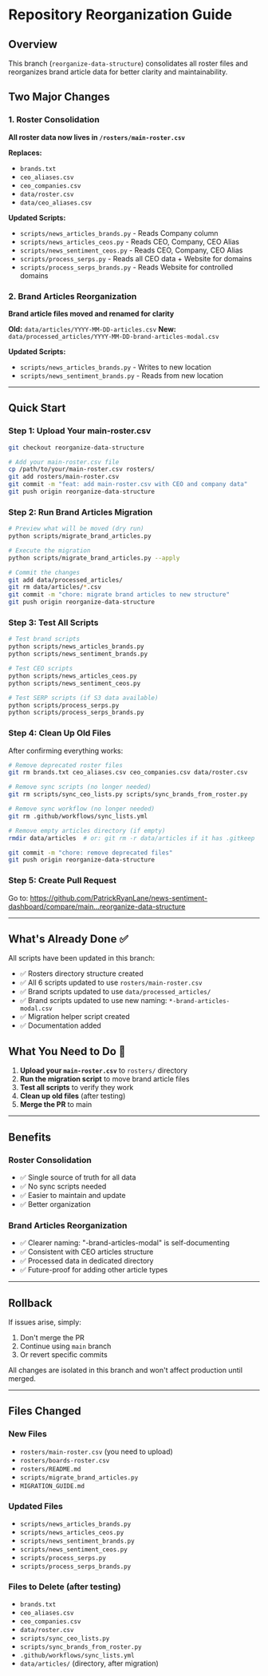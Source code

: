 # Repository Reorganization Guide

## Overview

This branch (`reorganize-data-structure`) consolidates all roster files and reorganizes brand article data for better clarity and maintainability.

## Two Major Changes

### 1. Roster Consolidation
**All roster data now lives in `/rosters/main-roster.csv`**

**Replaces:**
- `brands.txt`
- `ceo_aliases.csv`
- `ceo_companies.csv`
- `data/roster.csv`
- `data/ceo_aliases.csv`

**Updated Scripts:**
- `scripts/news_articles_brands.py` - Reads Company column
- `scripts/news_articles_ceos.py` - Reads CEO, Company, CEO Alias
- `scripts/news_sentiment_ceos.py` - Reads CEO, Company, CEO Alias
- `scripts/process_serps.py` - Reads all CEO data + Website for domains
- `scripts/process_serps_brands.py` - Reads Website for controlled domains

### 2. Brand Articles Reorganization
**Brand article files moved and renamed for clarity**

**Old:** `data/articles/YYYY-MM-DD-articles.csv`
**New:** `data/processed_articles/YYYY-MM-DD-brand-articles-modal.csv`

**Updated Scripts:**
- `scripts/news_articles_brands.py` - Writes to new location
- `scripts/news_sentiment_brands.py` - Reads from new location

---

## Quick Start

### Step 1: Upload Your main-roster.csv

```bash
git checkout reorganize-data-structure

# Add your main-roster.csv file
cp /path/to/your/main-roster.csv rosters/
git add rosters/main-roster.csv
git commit -m "feat: add main-roster.csv with CEO and company data"
git push origin reorganize-data-structure
```

### Step 2: Run Brand Articles Migration

```bash
# Preview what will be moved (dry run)
python scripts/migrate_brand_articles.py

# Execute the migration
python scripts/migrate_brand_articles.py --apply

# Commit the changes
git add data/processed_articles/
git rm data/articles/*.csv
git commit -m "chore: migrate brand articles to new structure"
git push origin reorganize-data-structure
```

### Step 3: Test All Scripts

```bash
# Test brand scripts
python scripts/news_articles_brands.py
python scripts/news_sentiment_brands.py

# Test CEO scripts
python scripts/news_articles_ceos.py
python scripts/news_sentiment_ceos.py

# Test SERP scripts (if S3 data available)
python scripts/process_serps.py
python scripts/process_serps_brands.py
```

### Step 4: Clean Up Old Files

After confirming everything works:

```bash
# Remove deprecated roster files
git rm brands.txt ceo_aliases.csv ceo_companies.csv data/roster.csv

# Remove sync scripts (no longer needed)
git rm scripts/sync_ceo_lists.py scripts/sync_brands_from_roster.py

# Remove sync workflow (no longer needed)
git rm .github/workflows/sync_lists.yml

# Remove empty articles directory (if empty)
rmdir data/articles  # or: git rm -r data/articles if it has .gitkeep

git commit -m "chore: remove deprecated files"
git push origin reorganize-data-structure
```

### Step 5: Create Pull Request

Go to: https://github.com/PatrickRyanLane/news-sentiment-dashboard/compare/main...reorganize-data-structure

---

## What's Already Done ✅

All scripts have been updated in this branch:

- ✅ Rosters directory structure created
- ✅ All 6 scripts updated to use `rosters/main-roster.csv`
- ✅ Brand scripts updated to use `data/processed_articles/`
- ✅ Brand scripts updated to use new naming: `*-brand-articles-modal.csv`
- ✅ Migration helper script created
- ✅ Documentation added

## What You Need to Do 📝

1. **Upload your `main-roster.csv`** to `rosters/` directory
2. **Run the migration script** to move brand article files
3. **Test all scripts** to verify they work
4. **Clean up old files** (after testing)
5. **Merge the PR** to main

---

## Benefits

### Roster Consolidation
- ✅ Single source of truth for all data
- ✅ No sync scripts needed
- ✅ Easier to maintain and update
- ✅ Better organization

### Brand Articles Reorganization
- ✅ Clearer naming: "-brand-articles-modal" is self-documenting
- ✅ Consistent with CEO articles structure
- ✅ Processed data in dedicated directory
- ✅ Future-proof for adding other article types

---

## Rollback

If issues arise, simply:
1. Don't merge the PR
2. Continue using `main` branch
3. Or revert specific commits

All changes are isolated in this branch and won't affect production until merged.

---

## Files Changed

### New Files
- `rosters/main-roster.csv` (you need to upload)
- `rosters/boards-roster.csv`
- `rosters/README.md`
- `scripts/migrate_brand_articles.py`
- `MIGRATION_GUIDE.md`

### Updated Files
- `scripts/news_articles_brands.py`
- `scripts/news_articles_ceos.py`
- `scripts/news_sentiment_brands.py`
- `scripts/news_sentiment_ceos.py`
- `scripts/process_serps.py`
- `scripts/process_serps_brands.py`

### Files to Delete (after testing)
- `brands.txt`
- `ceo_aliases.csv`
- `ceo_companies.csv`
- `data/roster.csv`
- `scripts/sync_ceo_lists.py`
- `scripts/sync_brands_from_roster.py`
- `.github/workflows/sync_lists.yml`
- `data/articles/` (directory, after migration)
